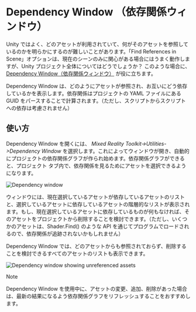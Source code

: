 
# Dependency Window （依存関係ウィンドウ）

Unity ではよく、どのアセットが利用されていて、何がそのアセットを参照しているのかを明らかにするのが難しいことがあります。「Find References in Scene」オプションは、現在のシーンのみに関心がある場合にはうまく動作しますが、Unity プロジェクト全体についてはどうでしょうか？ このような場合に、[Dependency Window（依存関係ウィンドウ）](https://github.com/Microsoft/MixedRealityToolkit-Unity/blob/mrtk_development/Assets/MixedRealityToolkit.Tools/DependencyWindow) が役に立ちます。

Dependency Window は、どのようにアセットが参照され、お互いにどう依存しているかを表示します。依存関係はプロジェクトの YAML ファイルにある GUID をパースすることで計算されます。（ただし、スクリプトからスクリプトへの依存は考慮されません）


## 使い方

Dependency Window を開くには、 *Mixed Reality Toolkit->Utilities->Dependency Window* を選択します。これによってウィンドウが開き、自動的にプロジェクトの依存関係グラフが作られ始めます。依存関係グラフができると、プロジェクト タブ内で、依存関係を見るためにアセットを選択できるようになります。

![Dependency window](../../Documentation/Images/DependencyWindow/MRTK_Dependency_Window.png)

ウィンドウには、現在選択しているアセットが依存しているアセットのリストと、選択しているアセットに依存しているアセットの階層的なリストが表示されます。もし、現在選択しているアセットに依存しているものが何もなければ、そのアセットをプロジェクトから削除することを検討できます。（ただし、いくつかのアセットは、Shader.Find() のような API を通じてプログラムでロードされるので、依存関係が追跡されないかもしれません）

Dependency Window では、どのアセットからも参照されておらず、削除することを検討できるすべてのアセットのリストも表示できます。

![Dependency window showing unreferenced assets](../../Documentation/Images/DependencyWindow/MRTK_Dependency_Window_Unreferenced.png)

> [!NOTE]
> Dependency Window を使用中に、アセットの変更、追加、削除があった場合は、最新の結果になるよう依存関係グラフをリフレッシュすることをおすすめします。
